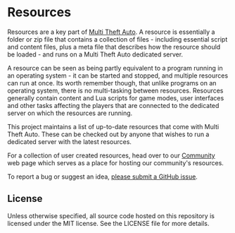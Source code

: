 # Resources

Resources are a key part of [Multi Theft Auto](https://github.com/multitheftauto). A resource is essentially a folder or zip file that contains a collection of files - including essential script and content files, plus a meta file that describes how the resource should be loaded - and runs on a Multi Theft Auto dedicated server.

A resource can be seen as being partly equivalent to a program running in an operating system - it can be started and stopped, and multiple resources can run at once. Its worth remember though, that unlike programs on an operating system, there is no multi-tasking between resources. Resources generally contain content and Lua scripts for game modes, user interfaces and other tasks affecting the players that are connected to the dedicated server on which the resources are running.

This project maintains a list of up-to-date resources that come with Multi Theft Auto. These can be checked out by anyone that wishes to run a dedicated server with the latest resources.

For a collection of user created resources, head over to our [Community](https://community.mtasa.com) web page which serves as a place for hosting our community's resources.

To report a bug or suggest an idea, [please submit a GitHub issue](https://github.com/multitheftauto/mtasa-resources/issues/new/choose).

## License

Unless otherwise specified, all source code hosted on this repository is licensed under the MIT license. See the LICENSE file for more details.
